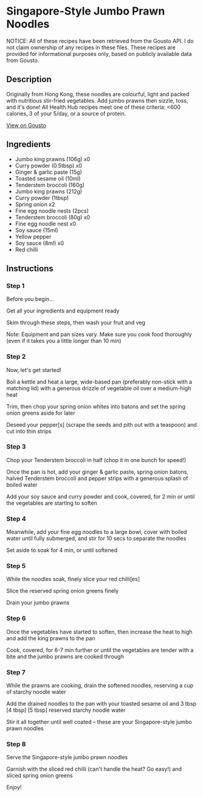 # Singapore-Style Jumbo Prawn Noodles

NOTICE: All of these recipes have been retrieved from the Gousto API. I do not claim ownership of any recipes in these files. These recipes are provided for informational purposes only, based on publicly available data from Gousto.

## Description

Originally from Hong Kong, these noodles are colourful, light and packed with nutritious stir-fried vegetables. Add jumbo prawns then sizzle, toss, and it's done! All Health Hub recipes meet one of these criteria: <600 calories, 3 of your 5/day, or a source of protein.

[View on Gousto](https://www.gousto.co.uk/recipes/cookbook/10-min-jumbo-prawn-singapore-noodles)

## Ingredients

- Jumbo king prawns (106g) x0
- Curry powder (0.5tbsp) x0
- Ginger & garlic paste (15g)
- Toasted sesame oil (10ml)
- Tenderstem broccoli (160g)
- Jumbo king prawns (212g)
- Curry powder (1tbsp)
- Spring onion x2
- Fine egg noodle nests (2pcs)
- Tenderstem broccoli (80g) x0
- Fine egg noodle nest x0
- Soy sauce (15ml)
- Yellow pepper
- Soy sauce (8ml) x0
- Red chilli

## Instructions


### Step 1

Before you begin...

Get all your ingredients and equipment ready

Skim through these steps, then wash your fruit and veg

Note: Equipment and pan sizes vary. Make sure you cook food thoroughly (even if it takes you a little longer than 10 min)


### Step 2

Now, let's get started!

Boil a kettle and heat a large, wide-based pan (preferably non-stick with a matching lid) with a generous drizzle of vegetable oil over a medium-high heat

Trim, then chop your spring onion whites into batons and set the spring onion greens aside for later

Deseed your pepper[s] (scrape the seeds and pith out with a teaspoon) and cut into thin strips


### Step 3

Chop your Tenderstem broccoli in half (chop it in one bunch for speed!)

Once the pan is hot, add your ginger & garlic paste, spring onion batons, halved Tenderstem broccoli and pepper strips with a generous splash of boiled water

Add your soy sauce and curry powder and cook, covered, for 2 min or until the vegetables are starting to soften


### Step 4

Meanwhile, add your fine egg noodles to a large bowl, cover with boiled water until fully submerged, and stir for 10 secs to separate the noodles

Set aside to soak for 4 min, or until softened


### Step 5

While the noodles soak, finely slice your red chilli[es]

Slice the reserved spring onion greens finely

Drain your jumbo prawns


### Step 6

Once the vegetables have started to soften, then increase the heat to high and add the king prawns to the pan

Cook, covered, for 6-7 min further or until the vegetables are tender with a bite and the jumbo prawns are cooked through


### Step 7

While the prawns are cooking, drain the softened noodles, reserving a cup of starchy noodle water

Add the drained noodles to the pan with your toasted sesame oil and 3 tbsp <span class="text-purple">[4 tbsp]</span> <span class="text-danger">[5 tbsp]</span> reserved starchy noodle water

Stir it all together until well coated – these are your Singapore-style jumbo prawn noodles

### Step 8

Serve the Singapore-style jumbo prawn noodles

Garnish with the sliced red chilli (can't handle the heat? Go easy!) and sliced spring onion greens

Enjoy!

